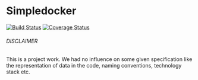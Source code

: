 
# Simpledocker
[![Build Status](https://drone.io/github.com/JohnnyQQQQ/GoodsWagonManagement/status.png)](https://drone.io/github.com/JohnnyQQQQ/GoodsWagonManagement/latest) [![Coverage Status](https://coveralls.io/repos/JohnnyQQQQ/GoodsWagonManagement/badge.svg?branch=master&service=github)](https://coveralls.io/github/JohnnyQQQQ/GoodsWagonManagement?branch=master)

###### DISCLAIMER
This is a project work. We had no influence on some given specification like the representation of data in the code, naming conventions, technology stack etc.
